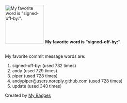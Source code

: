 <img src="https://my-badges.github.io/my-badges/favorite-word.png" alt="My favorite word is &quot;signed-off-by:&quot;." title="My favorite word is &quot;signed-off-by:&quot;." width="128">
<strong>My favorite word is &quot;signed-off-by:&quot;.</strong>
<br><br>

My favorite commit message words are:

1. signed-off-by: (used 732 times)
2. andy (used 729 times)
3. piper (used 728 times)
4. <andypiper@users.noreply.github.com> (used 728 times)
5. update (used 340 times)


Created by <a href="https://github.com/my-badges/my-badges">My Badges</a>